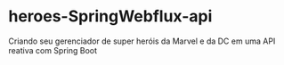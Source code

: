 # heroes-SpringWebflux-api
Criando seu gerenciador de super heróis da Marvel e da DC em uma API reativa com Spring Boot
